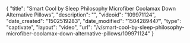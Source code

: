 {
    "title": "Smart Cool by Sleep Philosophy Microfiber Coolamax Down Alternative Pillows",
    "description": "",
    "videoid": "109971124",
    "date_created": "1502519283",
    "date_modified": "1504289447",
    "type": "captivate",
    "layout": "video",
    "url": "\/v\/smart-cool-by-sleep-philosophy-microfiber-coolamax-down-alternative-pillows\/109971124"
}